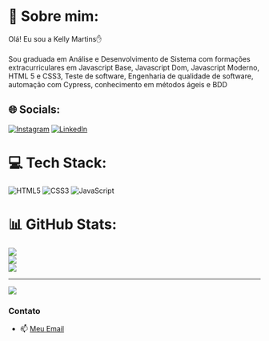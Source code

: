 # 💫 Sobre mim:
 Olá! Eu sou a Kelly Martins✋<br><br>Sou graduada em Análise e Desenvolvimento de Sistema com formações extracurriculares em Javascript Base, Javascript Dom, Javascript Moderno, HTML 5 e CSS3, Teste de software, Engenharia de qualidade de software, automação com Cypress, conhecimento em métodos ágeis e BDD<br>


## 🌐 Socials:
[![Instagram](https://img.shields.io/badge/Instagram-%23E4405F.svg?logo=Instagram&logoColor=white)](https://instagram.com/https://www.instagram.com/kellyrrmartins/) [![LinkedIn](https://img.shields.io/badge/LinkedIn-%230077B5.svg?logo=linkedin&logoColor=white)](https://linkedin.com/in/https://www.linkedin.com/in/kelly-rrmartins) 

# 💻 Tech Stack:
![HTML5](https://img.shields.io/badge/html5-%23E34F26.svg?style=for-the-badge&logo=html5&logoColor=white) ![CSS3](https://img.shields.io/badge/css3-%231572B6.svg?style=for-the-badge&logo=css3&logoColor=white) ![JavaScript](https://img.shields.io/badge/javascript-%23323330.svg?style=for-the-badge&logo=javascript&logoColor=%23F7DF1E)
# 📊 GitHub Stats:
![](https://github-readme-stats.vercel.app/api?username=kellyrmartins&theme=dracula&hide_border=false&include_all_commits=true&count_private=true)<br/>
![](https://github-readme-streak-stats.herokuapp.com/?user=kellyrmartins&theme=dracula&hide_border=false)<br/>
![](https://github-readme-stats.vercel.app/api/top-langs/?username=kellyrmartins&theme=dracula&hide_border=false&include_all_commits=true&count_private=true&layout=compact)

---
[![](https://visitcount.itsvg.in/api?id=kellyrmartins&icon=0&color=0)](https://visitcount.itsvg.in)

<!-- Proudly created with GPRM ( https://gprm.itsvg.in ) -->



### Contato
- 📫 [Meu Email](kellyrdrmartins@gmail.com) <br/>
